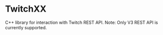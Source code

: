 # TwitchXX
C++ library for interaction with Twitch REST API.
Note: Only V3 REST API is currently supported.
